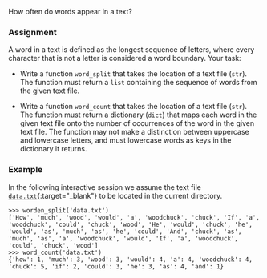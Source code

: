 How often do words appear in a text?

### Assignment

A word in a text is defined as the longest sequence of letters, where every character that is not a letter is considered a word boundary. Your task:

- Write a function `word_split` that takes the location of a text file (`str`). The function must return a `list` containing the sequence of words from the given text file.

- Write a function `word_count` that takes the location of a text file (`str`). The function must return a dictionary (`dict`) that maps each word in the given text file onto the number of occurrences of the word in the given text file. The function may not make a distinction between uppercase and lowercase letters, and must lowercase words as keys in the dictionary it returns.

### Example

In the following interactive session we assume the text file [`data.txt`](media/data/data.txt){:target="_blank"} to be located in the current directory.

```console?lang=python&prompt=>>>
>>> worden_split('data.txt')
['How', 'much', 'wood', 'would', 'a', 'woodchuck', 'chuck', 'If', 'a', 'woodchuck', 'could', 'chuck', 'wood', 'He', 'would', 'chuck', 'he', 'would', 'as', 'much', 'as', 'he', 'could', 'And', 'chuck', 'as', 'much', 'as', 'a', 'woodchuck', 'would', 'If', 'a', 'woodchuck', 'could', 'chuck', 'wood']
>>> word_count('data.txt')
{'how': 1, 'much': 3, 'wood': 3, 'would': 4, 'a': 4, 'woodchuck': 4, 'chuck': 5, 'if': 2, 'could': 3, 'he': 3, 'as': 4, 'and': 1}
```
